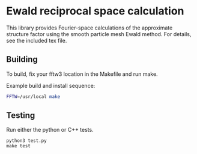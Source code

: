 # Ewald reciprocal space calculation

This library provides Fourier-space calculations of the
approximate structure factor using the smooth particle
mesh Ewald method.  For details, see the included tex file.


## Building

To build, fix your fftw3 location in the Makefile and run make.

Example build and install sequence:

```bash
FFTW=/usr/local make
```


## Testing

Run either the python or C++ tests.

```shell
python3 test.py
make test
```

